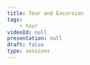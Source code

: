 ```yaml
---
title: Tour and Excursion
tags:
    - tour
videoId: null
presentation: null
draft: false
type: sessions
---
```

